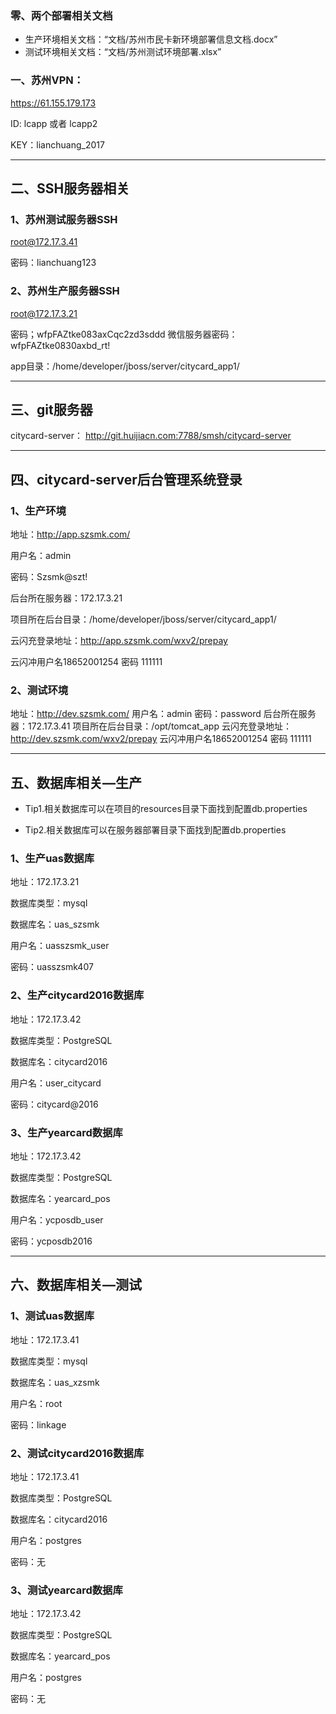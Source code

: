 ### 零、两个部署相关文档
- 生产环境相关文档：“文档/苏州市民卡新环境部署信息文档.docx”
- 测试环境相关文档：“文档/苏州测试环境部署.xlsx”

### 一、苏州VPN：

https://61.155.179.173	

ID: lcapp 或者 	lcapp2	

KEY：lianchuang_2017

---

## 二、SSH服务器相关

### 1、苏州测试服务器SSH


root@172.17.3.41

密码：lianchuang123



### 2、苏州生产服务器SSH

root@172.17.3.21

密码；wfpFAZtke083axCqc2zd3sddd
微信服务器密码：wfpFAZtke0830axbd_rt!

app目录：/home/developer/jboss/server/citycard_app1/

---

## 三、git服务器

citycard-server：  http://git.huijiacn.com:7788/smsh/citycard-server

---

## 四、citycard-server后台管理系统登录

### 1、生产环境

地址：http://app.szsmk.com/

用户名：admin

密码：Szsmk@szt!

后台所在服务器：172.17.3.21

项目所在后台目录：/home/developer/jboss/server/citycard_app1/

云闪充登录地址：http://app.szsmk.com/wxv2/prepay

云闪冲用户名18652001254 密码 111111

### 2、测试环境
地址：http://dev.szsmk.com/
用户名：admin
密码：password
后台所在服务器：172.17.3.41
项目所在后台目录：/opt/tomcat_app
云闪充登录地址：http://dev.szsmk.com/wxv2/prepay
云闪冲用户名18652001254 密码 111111

---

## 五、数据库相关—生产

- Tip1.相关数据库可以在项目的resources目录下面找到配置db.properties

- Tip2.相关数据库可以在服务器部署目录下面找到配置db.properties

### 1、生产uas数据库

地址：172.17.3.21

数据库类型：mysql

数据库名：uas_szsmk

用户名：uasszsmk_user

密码：uasszsmk407

### 2、生产citycard2016数据库

地址：172.17.3.42

数据库类型：PostgreSQL

数据库名：citycard2016

用户名：user_citycard

密码：citycard@2016

### 3、生产yearcard数据库

地址：172.17.3.42

数据库类型：PostgreSQL

数据库名：yearcard_pos

用户名：ycposdb_user

密码：ycposdb2016


---

## 六、数据库相关—测试

### 1、测试uas数据库

地址：172.17.3.41

数据库类型：mysql

数据库名：uas_xzsmk

用户名：root

密码：linkage

### 2、测试citycard2016数据库

地址：172.17.3.41

数据库类型：PostgreSQL

数据库名：citycard2016

用户名：postgres

密码：无

### 3、测试yearcard数据库

地址：172.17.3.42

数据库类型：PostgreSQL

数据库名：yearcard_pos

用户名：postgres

密码：无





